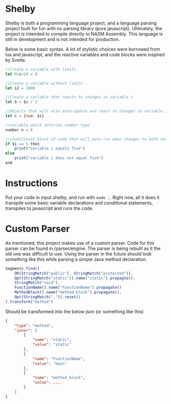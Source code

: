 # Shelby 

Shelby is both a programming language project, and a language parsing project built for fun with no parsing library (pure javascript). Ultimately, the project is intended to compile directly to NASM Assembly. This language is still in development and is not intended for production.

Below is some basic syntax. A lot of stylistic choices were borrowed from lua and javascript, and the reactive variables and code blocks were inspired by Svelte. 

```js 
//Create a variable with limits 
let 0<i<10 = 0

//Create a variable without limits
let i2 = 1000

//Create a variable that reacts to changes in variable i
let b = $i / 2

//Objects that will also auto-update and react to changes in variable i
let c = {num: $i}

//variable which inforces number type 
number n = 8

//conditional block of code that will auto-run when changes to both variable i and variable b occur 
if $i == 5 then 
    print("variable i equals five")
else
    print("variable i does not equal five")
end 

```

# Instructions 

Put your code in input.shelby, and run with `node .`. Right now, all it does it transpile some basic variable declarations and conditional statements, transpiles to javascript and runs the code. 

# Custom Parser 

As mentioned, this project makes use of a custom parser. Code for this parser can be found in /parser/engine. The parser is being rebuilt as it the old one was difficult to use. Using the parser in the future should look something like this while parsing a simple Java method declaration. 

```js
Segments.find([
    OR(StringMatch("public"), StringMatch("protected")),
    Opt(StringMatch("static")).name("static").propagte(),
    StringMatch("void"), 
    FunctionName().name("FunctionName").propagate()
    MethodBlock().name("method_block").propagate(),
    Opt(StringMatch(",")).reset() 
).transform("method") 
```

Should be transformed into the below json (or something like this)

```json
{
    "type": "method", 
    "inner": [
        {
            "name": "static",
            "value": "static"
        },
        {
            "name": "FunctionName",
            "value": "main"
        },
        {
            "name": "method_block", 
            "value": ...
        }
    ]
}
```
